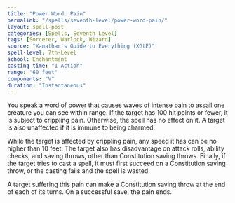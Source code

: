```yaml
---
title: "Power Word: Pain"
permalink: "/spells/seventh-level/power-word-pain/"
layout: spell-post
categories: [Spells, Seventh Level]
tags: [Sorcerer, Warlock, Wizard]
source: "Xanathar's Guide to Everything (XGtE)"
spell-level: 7th-Level
school: Enchantment
casting-time: "1 Action"
range: "60 feet"
components: "V"
duration: "Instantaneous"
---
```


You speak a word of power that causes waves of intense pain to assail one creature you can see within range. If the target has 100 hit points or fewer, it is subject to crippling pain. Otherwise, the spell has no effect on it. A target is also unaffected if it is immune to being charmed.

While the target is affected by crippling pain, any speed it has can be no higher than 10 feet. The target also has disadvantage on attack rolls, ability checks, and saving throws, other than Constitution saving throws. Finally, if the target tries to cast a spell, it must first succeed on a Constitution saving throw, or the casting fails and the spell is wasted.

A target suffering this pain can make a Constitution saving throw at the end of each of its turns. On a successful save, the pain ends.
